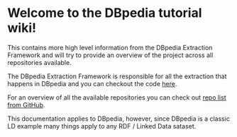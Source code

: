 # Welcome to the DBpedia tutorial wiki!

This contains more high level information from the DBpedia Extraction Framework and will try to provide an overview of the project across all repositories available.

The DBpedia Extraction Framework is responsible for all the extraction that happens in DBpedia and you can checkout the code [here](https://github.com/dbpedia/extraction-framework).

For an overview of all the available repositories you can check out [repo list from GitHub](https://github.com/dbpedia).

This documentation applies to DBpedia, however, since DBpedia is a classic LD example many things apply to any RDF / Linked Data sataset.


